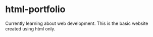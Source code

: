 # html-portfolio
Currently learning about web development. This is the basic website created using html only. 
